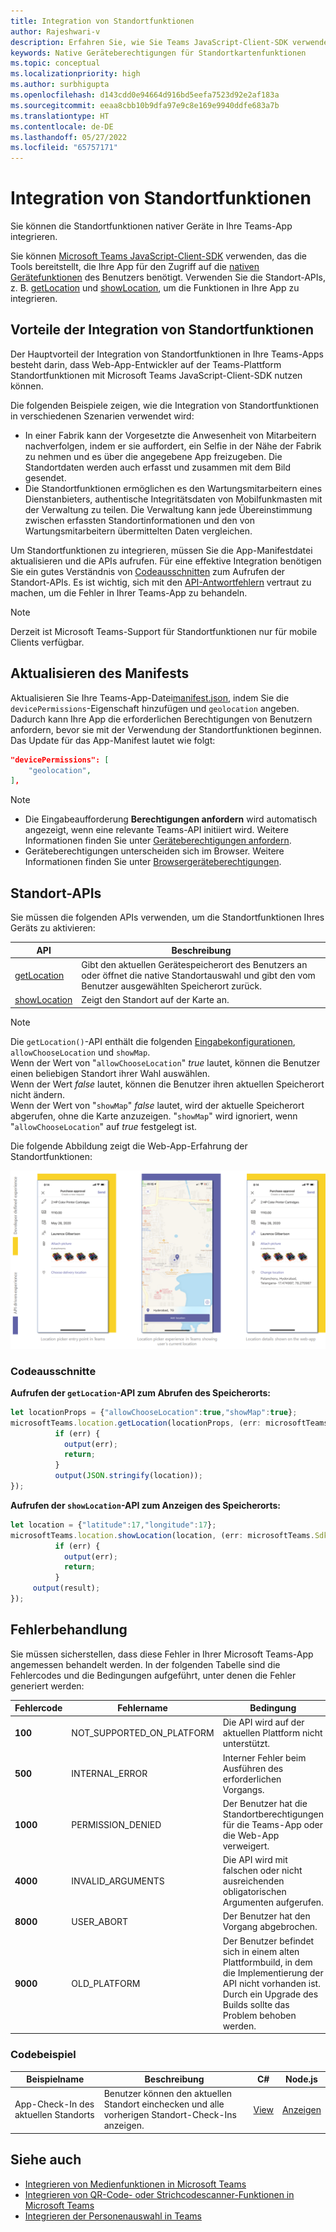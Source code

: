 ```yaml
---
title: Integration von Standortfunktionen
author: Rajeshwari-v
description: Erfahren Sie, wie Sie Teams JavaScript-Client-SDK verwenden, um Standortfunktionen mithilfe von Codeausschnitten und Beispielen zu nutzen.
keywords: Native Geräteberechtigungen für Standortkartenfunktionen
ms.topic: conceptual
ms.localizationpriority: high
ms.author: surbhigupta
ms.openlocfilehash: d143cdd0e94664d916bd5eefa7523d92e2af183a
ms.sourcegitcommit: eeaa8cbb10b9dfa97e9c8e169e9940ddfe683a7b
ms.translationtype: HT
ms.contentlocale: de-DE
ms.lasthandoff: 05/27/2022
ms.locfileid: "65757171"
---
```

# <a name="integrate-location-capabilities"></a>Integration von Standortfunktionen

Sie können die Standortfunktionen nativer Geräte in Ihre Teams-App integrieren.  

Sie können [Microsoft Teams JavaScript-Client-SDK](/javascript/api/overview/msteams-client?view=msteams-client-js-latest&preserve-view=true) verwenden, das die Tools bereitstellt, die Ihre App für den Zugriff auf die [nativen Gerätefunktionen](native-device-permissions.md) des Benutzers benötigt. Verwenden Sie die Standort-APIs, z. B. [getLocation](/javascript/api/@microsoft/teams-js/microsoftteams.location?view=msteams-client-js-latest#getLocation_LocationProps___error__SdkError__location__Location_____void_&preserve-view=true) und [showLocation](/javascript/api/@microsoft/teams-js/microsoftteams.location?view=msteams-client-js-latest#showLocation_Location___error__SdkError__status__boolean_____void_&preserve-view=true), um die Funktionen in Ihre App zu integrieren.

## <a name="advantages-of-integrating-location-capabilities"></a>Vorteile der Integration von Standortfunktionen

Der Hauptvorteil der Integration von Standortfunktionen in Ihre Teams-Apps besteht darin, dass Web-App-Entwickler auf der Teams-Plattform Standortfunktionen mit Microsoft Teams JavaScript-Client-SDK nutzen können.

Die folgenden Beispiele zeigen, wie die Integration von Standortfunktionen in verschiedenen Szenarien verwendet wird:

* In einer Fabrik kann der Vorgesetzte die Anwesenheit von Mitarbeitern nachverfolgen, indem er sie auffordert, ein Selfie in der Nähe der Fabrik zu nehmen und es über die angegebene App freizugeben. Die Standortdaten werden auch erfasst und zusammen mit dem Bild gesendet.
* Die Standortfunktionen ermöglichen es den Wartungsmitarbeitern eines Dienstanbieters, authentische Integritätsdaten von Mobilfunkmasten mit der Verwaltung zu teilen. Die Verwaltung kann jede Übereinstimmung zwischen erfassten Standortinformationen und den von Wartungsmitarbeitern übermittelten Daten vergleichen.

Um Standortfunktionen zu integrieren, müssen Sie die App-Manifestdatei aktualisieren und die APIs aufrufen. Für eine effektive Integration benötigen Sie ein gutes Verständnis von [Codeausschnitten](#code-snippets) zum Aufrufen der Standort-APIs.
Es ist wichtig, sich mit den [API-Antwortfehlern](#error-handling) vertraut zu machen, um die Fehler in Ihrer Teams-App zu behandeln.

> [!NOTE]
> Derzeit ist Microsoft Teams-Support für Standortfunktionen nur für mobile Clients verfügbar.

## <a name="update-manifest"></a>Aktualisieren des Manifests

Aktualisieren Sie Ihre Teams-App-Datei[manifest.json](../../resources/schema/manifest-schema.md#devicepermissions), indem Sie die `devicePermissions`-Eigenschaft hinzufügen und `geolocation` angeben. Dadurch kann Ihre App die erforderlichen Berechtigungen von Benutzern anfordern, bevor sie mit der Verwendung der Standortfunktionen beginnen. Das Update für das App-Manifest lautet wie folgt:

``` json
"devicePermissions": [
    "geolocation",
],
```

> [!NOTE]
> * Die Eingabeaufforderung **Berechtigungen anfordern** wird automatisch angezeigt, wenn eine relevante Teams-API initiiert wird. Weitere Informationen finden Sie unter [Geräteberechtigungen anfordern](native-device-permissions.md).
> * Geräteberechtigungen unterscheiden sich im Browser. Weitere Informationen finden Sie unter [Browsergeräteberechtigungen](browser-device-permissions.md).

## <a name="location-apis"></a>Standort-APIs

Sie müssen die folgenden APIs verwenden, um die Standortfunktionen Ihres Geräts zu aktivieren:

| API      | Beschreibung   |
| --- | --- |
|[getLocation](/javascript/api/@microsoft/teams-js/microsoftteams.location?view=msteams-client-js-latest#getLocation_LocationProps___error__SdkError__location__Location_____void_&preserve-view=true) | Gibt den aktuellen Gerätespeicherort des Benutzers an oder öffnet die native Standortauswahl und gibt den vom Benutzer ausgewählten Speicherort zurück. |
|[showLocation](/javascript/api/@microsoft/teams-js/microsoftteams.location?view=msteams-client-js-latest#showLocation_Location___error__SdkError__status__boolean_____void_&preserve-view=true) | Zeigt den Standort auf der Karte an. |

> [!NOTE]
> Die `getLocation()`-API enthält die folgenden [Eingabekonfigurationen](/javascript/api/@microsoft/teams-js/locationprops?view=msteams-client-js-latest&preserve-view=true), `allowChooseLocation` und `showMap`.<br/> Wenn der Wert von "`allowChooseLocation`" *true* lautet, können die Benutzer einen beliebigen Standort ihrer Wahl auswählen.<br/>  Wenn der Wert *false* lautet, können die Benutzer ihren aktuellen Speicherort nicht ändern.<br/> Wenn der Wert von "`showMap`" *false* lautet, wird der aktuelle Speicherort abgerufen, ohne die Karte anzuzeigen. "`showMap`" wird ignoriert, wenn "`allowChooseLocation`" auf *true* festgelegt ist.

Die folgende Abbildung zeigt die Web-App-Erfahrung der Standortfunktionen:

![Web-App-Erfahrung für Standortfunktionen](../../assets/images/tabs/location-capability.png)

### <a name="code-snippets"></a>Codeausschnitte

**Aufrufen der `getLocation`-API zum Abrufen des Speicherorts:**

```javascript
let locationProps = {"allowChooseLocation":true,"showMap":true};
microsoftTeams.location.getLocation(locationProps, (err: microsoftTeams.SdkError, location: microsoftTeams.location.Location) => {
          if (err) {
            output(err);
            return;
          }
          output(JSON.stringify(location));
});
```

**Aufrufen der `showLocation`-API zum Anzeigen des Speicherorts:**

```javascript
let location = {"latitude":17,"longitude":17};
microsoftTeams.location.showLocation(location, (err: microsoftTeams.SdkError, result: boolean) => {
          if (err) {
            output(err);
            return;
          }
     output(result);
});
```

## <a name="error-handling"></a>Fehlerbehandlung

Sie müssen sicherstellen, dass diese Fehler in Ihrer Microsoft Teams-App angemessen behandelt werden. In der folgenden Tabelle sind die Fehlercodes und die Bedingungen aufgeführt, unter denen die Fehler generiert werden:

|Fehlercode |  Fehlername     | Bedingung|
| --------- | --------------- | -------- |
| **100** | NOT_SUPPORTED_ON_PLATFORM | Die API wird auf der aktuellen Plattform nicht unterstützt.|
| **500** | INTERNAL_ERROR | Interner Fehler beim Ausführen des erforderlichen Vorgangs.|
| **1000** | PERMISSION_DENIED |Der Benutzer hat die Standortberechtigungen für die Teams-App oder die Web-App verweigert.|
| **4000** | INVALID_ARGUMENTS | Die API wird mit falschen oder nicht ausreichenden obligatorischen Argumenten aufgerufen.|
| **8000** | USER_ABORT |Der Benutzer hat den Vorgang abgebrochen.|
| **9000** | OLD_PLATFORM | Der Benutzer befindet sich in einem alten Plattformbuild, in dem die Implementierung der API nicht vorhanden ist. Durch ein Upgrade des Builds sollte das Problem behoben werden.|

### <a name="code-sample"></a>Codebeispiel

|Beispielname | Beschreibung | C# | Node.js |
|----------------|-----------------|--------------|--------------|
| App-Check-In des aktuellen Standorts | Benutzer können den aktuellen Standort einchecken und alle vorherigen Standort-Check-Ins anzeigen.| [View](https://github.com/OfficeDev/Microsoft-Teams-Samples/tree/main/samples/app-checkin-location/csharp) | [Anzeigen](https://github.com/OfficeDev/Microsoft-Teams-Samples/tree/main/samples/app-checkin-location/nodejs) |

## <a name="see-also"></a>Siehe auch

* [Integrieren von Medienfunktionen in Microsoft Teams](mobile-camera-image-permissions.md)
* [Integrieren von QR-Code- oder Strichcodescanner-Funktionen in Microsoft Teams](qr-barcode-scanner-capability.md)
* [Integrieren der Personenauswahl in Teams](people-picker-capability.md)
